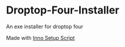# Droptop-Four-Installer
An exe installer for droptop four

Made with [Inno Setup Script](https://jrsoftware.org/isdl.php)
